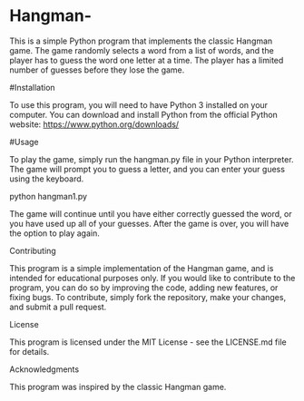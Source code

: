 # Hangman-

This is a simple Python program that implements the classic Hangman game. The game randomly selects a word from a list of words, and the player has to guess the word one letter at a time. The player has a limited number of guesses before they lose the game.

#Installation

To use this program, you will need to have Python 3 installed on your computer. You can download and install Python from the official Python website: https://www.python.org/downloads/

#Usage

To play the game, simply run the hangman.py file in your Python interpreter. The game will prompt you to guess a letter, and you can enter your guess using the keyboard.

python hangman1.py

The game will continue until you have either correctly guessed the word, or you have used up all of your guesses. After the game is over, you will have the option to play again.

Contributing

This program is a simple implementation of the Hangman game, and is intended for educational purposes only. If you would like to contribute to the program, you can do so by improving the code, adding new features, or fixing bugs. To contribute, simply fork the repository, make your changes, and submit a pull request.

License

This program is licensed under the MIT License - see the LICENSE.md file for details.

Acknowledgments

This program was inspired by the classic Hangman game.
